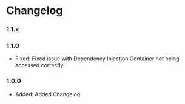 # Changelog

### 1.1.x

### 1.1.0

* Fixed:        Fixed issue with Dependency Injection Container not being accessed correctly.

### 1.0.0

* Added:        Added Changelog
